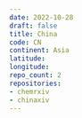 ```yaml
---
date: 2022-10-28
draft: false
title: China
code: CN
continent: Asia
latitude:
longitude:
repo_count: 2
repositories:
- chemrxiv
- chinaxiv
---
```



